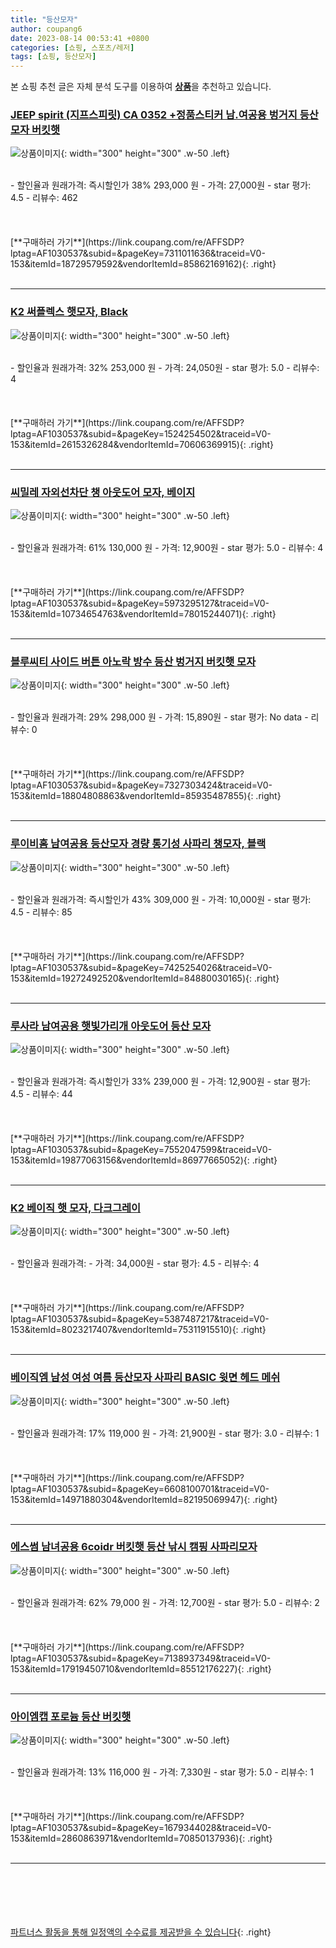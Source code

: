 ```yaml
---
title: "등산모자"
author: coupang6
date: 2023-08-14 00:53:41 +0800
categories: [쇼핑, 스포츠/레저]
tags: [쇼핑, 등산모자]
---
```


본 쇼핑 추천 글은 자체 분석 도구를 이용하여 [**상품**](https://link.coupang.com/a/bao1ui)을 추천하고 있습니다.

### [JEEP spirit (지프스피릿) CA 0352 +정품스티커 남.여공용 벙거지 등산모자 버킷햇](https://link.coupang.com/re/AFFSDP?lptag=AF1030537&subid=&pageKey=7311011636&traceid=V0-153&itemId=18729579592&vendorItemId=85862169162)

![상품이미지](https://thumbnail9.coupangcdn.com/thumbnails/remote/230x230ex/image/vendor_inventory/0e98/4a8caf5eb2e371302f3baa36da6081d4d363047ef7b95b2881ed01123038.jpg){: width="300" height="300" .w-50 .left}


<br>
- 할인율과 원래가격: 즉시할인가 38%  293,000   원
- 가격: 27,000원
- star 평가: 4.5
- 리뷰수: 462
<br>
<br>
<br>
<br>
[**구매하러 가기**](https://link.coupang.com/re/AFFSDP?lptag=AF1030537&subid=&pageKey=7311011636&traceid=V0-153&itemId=18729579592&vendorItemId=85862169162){: .right}
<br>
<br>

---

### [K2 써플렉스 햇모자, Black](https://link.coupang.com/re/AFFSDP?lptag=AF1030537&subid=&pageKey=1524254502&traceid=V0-153&itemId=2615326284&vendorItemId=70606369915)

![상품이미지](https://thumbnail7.coupangcdn.com/thumbnails/remote/230x230ex/image/retail/images/2020/04/28/20/2/9c17eb8d-bada-4280-a5e1-e001af01acc9.jpg){: width="300" height="300" .w-50 .left}


<br>
- 할인율과 원래가격: 32%  253,000   원
- 가격: 24,050원
- star 평가: 5.0
- 리뷰수: 4
<br>
<br>
<br>
<br>
[**구매하러 가기**](https://link.coupang.com/re/AFFSDP?lptag=AF1030537&subid=&pageKey=1524254502&traceid=V0-153&itemId=2615326284&vendorItemId=70606369915){: .right}
<br>
<br>

---

### [씨밀레 자외선차단 챙 아웃도어 모자, 베이지](https://link.coupang.com/re/AFFSDP?lptag=AF1030537&subid=&pageKey=5973295127&traceid=V0-153&itemId=10734654763&vendorItemId=78015244071)

![상품이미지](https://thumbnail7.coupangcdn.com/thumbnails/remote/230x230ex/image/retail/images/3136418081073713-c7b85f63-f65f-4c97-a341-5db73da4506f.jpg){: width="300" height="300" .w-50 .left}


<br>
- 할인율과 원래가격: 61%  130,000   원
- 가격: 12,900원
- star 평가: 5.0
- 리뷰수: 4
<br>
<br>
<br>
<br>
[**구매하러 가기**](https://link.coupang.com/re/AFFSDP?lptag=AF1030537&subid=&pageKey=5973295127&traceid=V0-153&itemId=10734654763&vendorItemId=78015244071){: .right}
<br>
<br>

---

### [블루씨티 사이드 버튼 아노락 방수 등산 벙거지 버킷햇 모자](https://link.coupang.com/re/AFFSDP?lptag=AF1030537&subid=&pageKey=7327303424&traceid=V0-153&itemId=18804808863&vendorItemId=85935487855)

![상품이미지](https://thumbnail6.coupangcdn.com/thumbnails/remote/230x230ex/image/vendor_inventory/9f77/83c645da00ffc69878899d63582d15e55e6d0124f570b6d286001472905f.jpg){: width="300" height="300" .w-50 .left}


<br>
- 할인율과 원래가격: 29%  298,000   원
- 가격: 15,890원
- star 평가: No data
- 리뷰수: 0
<br>
<br>
<br>
<br>
[**구매하러 가기**](https://link.coupang.com/re/AFFSDP?lptag=AF1030537&subid=&pageKey=7327303424&traceid=V0-153&itemId=18804808863&vendorItemId=85935487855){: .right}
<br>
<br>

---

### [루이비홈 남여공용 등산모자 경량 통기성 사파리 챙모자, 블랙](https://link.coupang.com/re/AFFSDP?lptag=AF1030537&subid=&pageKey=7425254026&traceid=V0-153&itemId=19272492520&vendorItemId=84880030165)

![상품이미지](https://thumbnail9.coupangcdn.com/thumbnails/remote/230x230ex/image/retail/images/941888669000118-1e83475b-801b-4f9e-8e21-6e4d67fbb143.jpg){: width="300" height="300" .w-50 .left}


<br>
- 할인율과 원래가격: 즉시할인가 43%  309,000   원
- 가격: 10,000원
- star 평가: 4.5
- 리뷰수: 85
<br>
<br>
<br>
<br>
[**구매하러 가기**](https://link.coupang.com/re/AFFSDP?lptag=AF1030537&subid=&pageKey=7425254026&traceid=V0-153&itemId=19272492520&vendorItemId=84880030165){: .right}
<br>
<br>

---

### [루사라 남여공용 햇빛가리개 아웃도어 등산 모자](https://link.coupang.com/re/AFFSDP?lptag=AF1030537&subid=&pageKey=7552047599&traceid=V0-153&itemId=19877063156&vendorItemId=86977665052)

![상품이미지](https://thumbnail9.coupangcdn.com/thumbnails/remote/230x230ex/image/vendor_inventory/329e/aa3efbb812615f36cdc7ed4bbf4cbc3bb8b777e5e772895972ee9b6a5b7e.png){: width="300" height="300" .w-50 .left}


<br>
- 할인율과 원래가격: 즉시할인가 33%  239,000   원
- 가격: 12,900원
- star 평가: 4.5
- 리뷰수: 44
<br>
<br>
<br>
<br>
[**구매하러 가기**](https://link.coupang.com/re/AFFSDP?lptag=AF1030537&subid=&pageKey=7552047599&traceid=V0-153&itemId=19877063156&vendorItemId=86977665052){: .right}
<br>
<br>

---

### [K2 베이직 햇 모자, 다크그레이](https://link.coupang.com/re/AFFSDP?lptag=AF1030537&subid=&pageKey=5387487217&traceid=V0-153&itemId=8023217407&vendorItemId=75311915510)

![상품이미지](https://thumbnail8.coupangcdn.com/thumbnails/remote/230x230ex/image/rs_quotation_api/qvfratqd/57d540f9ad8d47fca43373f3a8c74ad8.jpg){: width="300" height="300" .w-50 .left}


<br>
- 할인율과 원래가격: 
- 가격: 34,000원
- star 평가: 4.5
- 리뷰수: 4
<br>
<br>
<br>
<br>
[**구매하러 가기**](https://link.coupang.com/re/AFFSDP?lptag=AF1030537&subid=&pageKey=5387487217&traceid=V0-153&itemId=8023217407&vendorItemId=75311915510){: .right}
<br>
<br>

---

### [베이직엠 남성 여성 여름 등산모자 사파리 BASIC 윗면 헤드 메쉬](https://link.coupang.com/re/AFFSDP?lptag=AF1030537&subid=&pageKey=6608100701&traceid=V0-153&itemId=14971880304&vendorItemId=82195069947)

![상품이미지](https://thumbnail10.coupangcdn.com/thumbnails/remote/230x230ex/image/vendor_inventory/6d45/abf7fe0edb08d2c3c62f187500dc88ee604f59866b8d022f392e93271cf2.jpg){: width="300" height="300" .w-50 .left}


<br>
- 할인율과 원래가격: 17%  119,000   원
- 가격: 21,900원
- star 평가: 3.0
- 리뷰수: 1
<br>
<br>
<br>
<br>
[**구매하러 가기**](https://link.coupang.com/re/AFFSDP?lptag=AF1030537&subid=&pageKey=6608100701&traceid=V0-153&itemId=14971880304&vendorItemId=82195069947){: .right}
<br>
<br>

---

### [에스썸 남녀공용 6coidr 버킷햇 등산 낚시 캠핑 사파리모자](https://link.coupang.com/re/AFFSDP?lptag=AF1030537&subid=&pageKey=7138937349&traceid=V0-153&itemId=17919450710&vendorItemId=85512176227)

![상품이미지](https://thumbnail9.coupangcdn.com/thumbnails/remote/230x230ex/image/vendor_inventory/4066/d4b083da3b673da108242bd9a57b654e751927d7ac2201cbf1b13dc8f856.jpg){: width="300" height="300" .w-50 .left}


<br>
- 할인율과 원래가격: 62%  79,000   원
- 가격: 12,700원
- star 평가: 5.0
- 리뷰수: 2
<br>
<br>
<br>
<br>
[**구매하러 가기**](https://link.coupang.com/re/AFFSDP?lptag=AF1030537&subid=&pageKey=7138937349&traceid=V0-153&itemId=17919450710&vendorItemId=85512176227){: .right}
<br>
<br>

---

### [아이엠캡 포로늄 등산 버킷햇](https://link.coupang.com/re/AFFSDP?lptag=AF1030537&subid=&pageKey=1679344028&traceid=V0-153&itemId=2860863971&vendorItemId=70850137936)

![상품이미지](https://thumbnail10.coupangcdn.com/thumbnails/remote/230x230ex/image/retail/images/2020/06/04/19/9/0fa96313-ba14-4b62-9d29-2830a8ca6201.jpg){: width="300" height="300" .w-50 .left}


<br>
- 할인율과 원래가격: 13%  116,000   원
- 가격: 7,330원
- star 평가: 5.0
- 리뷰수: 1
<br>
<br>
<br>
<br>
[**구매하러 가기**](https://link.coupang.com/re/AFFSDP?lptag=AF1030537&subid=&pageKey=1679344028&traceid=V0-153&itemId=2860863971&vendorItemId=70850137936){: .right}
<br>
<br>

---
<br><br><br><br><br> [파트너스 활동을 통해 일정액의 수수료를 제공받을 수 있습니다](https://link.coupang.com/a/bao1ui){: .right}